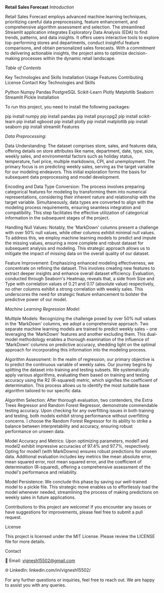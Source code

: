 **Retail Sales Forecast**
*Introduction*

Retail Sales Forecast employs advanced machine learning techniques, prioritizing careful data preprocessing, feature enhancement, and comprehensive algorithm assessment and selection. The streamlined Streamlit application integrates Exploratory Data Analysis (EDA) to find trends, patterns, and data insights. It offers users interactive tools to explore top-performing stores and departments, conduct insightful feature comparisons, and obtain personalized sales forecasts. With a commitment to delivering actionable insights, the project aims to optimize decision-making processes within the dynamic retail landscape.

*Table of Contents*

Key Technologies and Skills
Installation
Usage
Features
Contributing
License
Contact
Key Technologies and Skills

Python
Numpy
Pandas
PostgreSQL
Scikit-Learn
Plotly
Matplotlib
Seaborn
Streamlit
Pickle
Installation

To run this project, you need to install the following packages:

pip install numpy
pip install pandas
pip install psycopg2
pip install scikit-learn
pip install xgboost
pip install plotly
pip install matplotlib
pip install seaborn
pip install streamlit
Features

*Data Preprocessing:*

Data Understanding: The dataset comprises store, sales, and features data, offering details on store attributes like name, department, date, type, size, weekly sales, and environmental factors such as holiday status, temperature, fuel price, multiple markdowns, CPI, and unemployment. The primary focus is on predicting weekly sales, serving as the target variable for our modeling endeavors. This initial exploration forms the basis for subsequent data preprocessing and model development.

Encoding and Data Type Conversion: The process involves preparing categorical features for modeling by transforming them into numerical representations, considering their inherent nature and relationship with the target variable. Simultaneously, data types are converted to align with the modeling process requirements, ensuring seamless integration and compatibility. This step facilitates the effective utilization of categorical information in the subsequent stages of the project.

Handling Null Values: Notably, the 'MarkDown' columns present a challenge with over 50% null values, while other columns exhibit minimal null values. To address this, we employ machine learning models to predict and impute the missing values, ensuring a more complete and robust dataset for subsequent analysis and modeling. This strategic approach allows us to mitigate the impact of missing data on the overall quality of our dataset.

Feature Improvement: Emphasizing enhanced modeling effectiveness, we concentrate on refining the dataset. This involves creating new features to extract deeper insights and enhance overall dataset efficiency. Evaluation, conducted through Seaborn's Heatmap, reveals that, a
side from Size and Type with correlation values of 0.21 and 0.17 (absolute value) respectively, no other columns exhibit a strong correlation with weekly sales. This underscores the need for strategic feature enhancement to bolster the predictive power of our model.

*Machine Learning Regression Model:*

Multiple Models: Recognizing the challenge posed by over 50% null values in the 'MarkDown' columns, we adopt a comprehensive approach. Two separate machine learning models are trained to predict weekly sales – one leveraging the 'MarkDown' features and another excluding them. This dual-model methodology enables a thorough examination of the influence of 'MarkDown' columns on predictive accuracy, shedding light on the optimal approach for incorporating this information into the modeling process.

Algorithm Assessment: In the realm of regression, our primary objective is to predict the continuous variable of weekly sales. Our journey begins by splitting the dataset into training and testing subsets. We systematically apply various algorithms, evaluating them based on training and testing accuracy using the R2 (R-squared) metric, which signifies the coefficient of determination. This process allows us to identify the most suitable base algorithm tailored to our specific data.

Algorithm Selection: After thorough evaluation, two contenders, the Extra Trees Regressor and Random Forest Regressor, demonstrate commendable testing accuracy. Upon checking for any overfitting issues in both training and testing, both models exhibit strong performance without overfitting concerns. I choose the Random Forest Regressor for its ability to strike a balance between interpretability and accuracy, ensuring robust performance on unseen data.

Model Accuracy and Metrics: Upon optimizing parameters, model1 and model2 exhibit impressive accuracies of 97.4% and 97.7%, respectively. Opting for model1 (with MarkDowns) ensures robust predictions for unseen data. Additional evaluation includes key metrics like mean absolute error, mean squared error, root mean squared error, and the coefficient of determination (R-squared), offering a comprehensive assessment of the model's performance and reliability.

Model Persistence: We conclude this phase by saving our well-trained model to a pickle file. This strategic move enables us to effortlessly load the model whenever needed, streamlining the process of making predictions on weekly sales in future applications.


Contributions to this project are welcome! If you encounter any issues or have suggestions for improvements, please feel free to submit a pull request.

License

This project is licensed under the MIT License. Please review the LICENSE file for more details.

Contact

📧 Email: vignesh15502@gmail.com

🌐 LinkedIn: linkedin.com/in/vignesh15502/

For any further questions or inquiries, feel free to reach out. We are happy to assist you with any queries.
